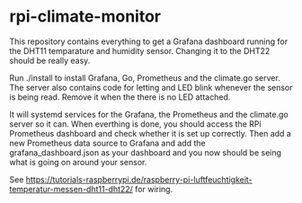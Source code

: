# rpi-climate-monitor

This repository contains everything to get a Grafana dashboard running for the
DHT11 temparature and humidity sensor. Changing it to the DHT22 should be really
easy.

Run ./install to install Grafana, Go, Prometheus and the climate.go server.
The server also contains code for letting and LED blink whenever the sensor is
being read. Remove it when the there is no LED attached.

It will systemd services for the Grafana, the Prometheus and the climate.go
server so it can. When everthing is done, you should access the RPi Prometheus
dashboard and check whether it is set up correctly. Then add a new Prometheus
data source to Grafana and add the grafana_dashboard.json as your dashboard and
you now should be seing what is going on around your sensor.

See https://tutorials-raspberrypi.de/raspberry-pi-luftfeuchtigkeit-temperatur-messen-dht11-dht22/ for wiring.

